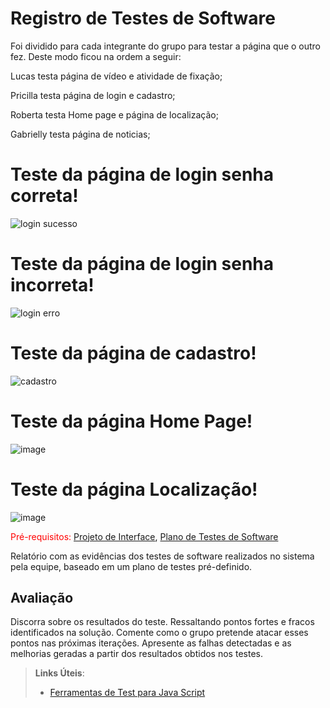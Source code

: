 # Registro de Testes de Software

Foi dividido para cada integrante do grupo para testar a página que o outro fez. Deste modo ficou na ordem a seguir:

Lucas testa página de vídeo e atividade de fixação;

Pricilla testa página de login e cadastro;

Roberta testa Home page e página de localização;

Gabrielly testa página de noticias;

# Teste da página de login senha correta!

![login sucesso](https://user-images.githubusercontent.com/114036574/204045323-c88ef794-f193-40bf-8739-7650e61c89f6.png)


# Teste da página de login senha incorreta!
![login erro](https://user-images.githubusercontent.com/114036574/204045376-4fda1878-6b07-403e-a03b-a0c0773d1317.png)

# Teste da página de cadastro!

![cadastro](https://user-images.githubusercontent.com/114036574/204057902-8ece6905-ae95-436b-a930-c92488c6d288.png)

# Teste da página Home Page!

![image](https://user-images.githubusercontent.com/93801572/204114042-172662dd-7647-487b-8abd-36d0f073c7e2.png)

# Teste da página Localização!

![image](https://user-images.githubusercontent.com/93801572/204114084-aa00d1af-20d3-4e07-a463-00abec218b09.png)


<span style="color:red">Pré-requisitos: <a href="3-Projeto de Interface.md"> Projeto de Interface</a></span>, <a href="8-Plano de Testes de Software.md"> Plano de Testes de Software</a>

Relatório com as evidências dos testes de software realizados no sistema pela equipe, baseado em um plano de testes pré-definido.

## Avaliação

Discorra sobre os resultados do teste. Ressaltando pontos fortes e fracos identificados na solução. Comente como o grupo pretende atacar esses pontos nas próximas iterações. Apresente as falhas detectadas e as melhorias geradas a partir dos resultados obtidos nos testes.

> **Links Úteis**:
> - [Ferramentas de Test para Java Script](https://geekflare.com/javascript-unit-testing/)
